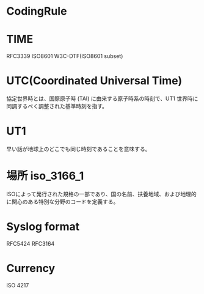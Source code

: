 # CodingRule

# TIME
RFC3339
ISO8601
W3C-DTF(ISO8601 subset)

# UTC(Coordinated Universal Time)
協定世界時とは、国際原子時 (TAI) に由来する原子時系の時刻で、UT1 世界時に同調するべく調整された基準時刻を指す。

# UT1
早い話が地球上のどこでも同じ時刻であることを意味する。


# 場所 iso_3166_1
ISOによって発行された規格の一部であり、国の名前、扶養地域、および地理的に関心のある特別な分野のコードを定義する。

# Syslog format
RFC5424
RFC3164

# Currency
ISO 4217
